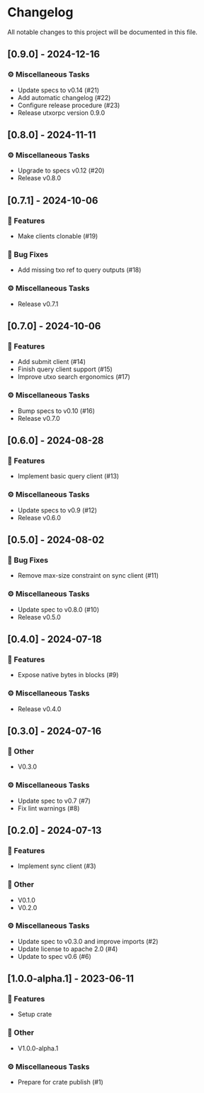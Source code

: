 # Changelog

All notable changes to this project will be documented in this file.

## [0.9.0] - 2024-12-16

### ⚙️ Miscellaneous Tasks

- Update specs to v0.14 (#21)
- Add automatic changelog (#22)
- Configure release procedure (#23)
- Release utxorpc version 0.9.0

## [0.8.0] - 2024-11-11

### ⚙️ Miscellaneous Tasks

- Upgrade to specs v0.12 (#20)
- Release v0.8.0

## [0.7.1] - 2024-10-06

### 🚀 Features

- Make clients clonable (#19)

### 🐛 Bug Fixes

- Add missing txo ref to query outputs (#18)

### ⚙️ Miscellaneous Tasks

- Release v0.7.1

## [0.7.0] - 2024-10-06

### 🚀 Features

- Add submit client (#14)
- Finish query client support (#15)
- Improve utxo search ergonomics (#17)

### ⚙️ Miscellaneous Tasks

- Bump specs to v0.10 (#16)
- Release v0.7.0

## [0.6.0] - 2024-08-28

### 🚀 Features

- Implement basic query client (#13)

### ⚙️ Miscellaneous Tasks

- Update specs to v0.9 (#12)
- Release v0.6.0

## [0.5.0] - 2024-08-02

### 🐛 Bug Fixes

- Remove max-size constraint on sync client (#11)

### ⚙️ Miscellaneous Tasks

- Update spec to v0.8.0 (#10)
- Release v0.5.0

## [0.4.0] - 2024-07-18

### 🚀 Features

- Expose native bytes in blocks (#9)

### ⚙️ Miscellaneous Tasks

- Release v0.4.0

## [0.3.0] - 2024-07-16

### 💼 Other

- V0.3.0

### ⚙️ Miscellaneous Tasks

- Update spec to v0.7 (#7)
- Fix lint warnings (#8)

## [0.2.0] - 2024-07-13

### 🚀 Features

- Implement sync client (#3)

### 💼 Other

- V0.1.0
- V0.2.0

### ⚙️ Miscellaneous Tasks

- Update spec to v0.3.0 and improve imports (#2)
- Update license to apache 2.0 (#4)
- Update to spec v0.6 (#6)

## [1.0.0-alpha.1] - 2023-06-11

### 🚀 Features

- Setup crate

### 💼 Other

- V1.0.0-alpha.1

### ⚙️ Miscellaneous Tasks

- Prepare for crate publish (#1)

<!-- generated by git-cliff -->
